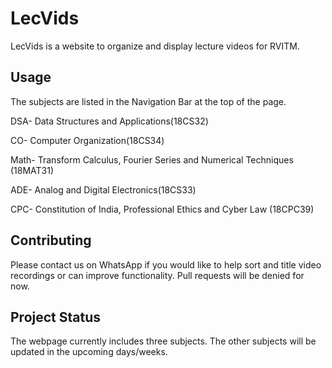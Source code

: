 # LecVids

LecVids is a website to organize and display lecture videos for RVITM.



## Usage
The subjects are listed in the Navigation Bar at the top of the page.

DSA- Data Structures and Applications(18CS32)

CO- Computer Organization(18CS34)

Math- Transform Calculus, Fourier Series and Numerical Techniques (18MAT31)

ADE- Analog and Digital Electronics(18CS33)

CPC- Constitution of India, Professional Ethics and Cyber Law (18CPC39)


## Contributing
Please contact us on WhatsApp if you would like to help sort and title video recordings or can improve functionality. Pull requests will be denied for now.

## Project Status
The webpage currently includes three subjects. The other subjects will be updated in the upcoming days/weeks.

